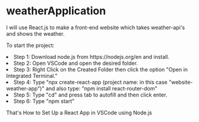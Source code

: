# weatherApplication
I will use React.js to make a front-end website which takes weather-api's and shows the weather.

To start the project:

<li>Step 1: Download node.js from https://nodejs.org/en and install.</li>
<li>Step 2: Open VSCode and open the desired folder.</li>
<li>Step 3: Right Click on the Created Folder then click the option "Open in Integrated Terminal."</li>
<li>Step 4: Type "npx create-react-app (project name: in this case "website-weather-app")" and also type: "npm install react-router-dom" </li>
<li>Step 5: Type "cd" and press tab to autofill and then click enter.</li>
<li>Step 6: Type "npm start"</li>

That's How to Set Up a React App in VSCode using Node.js
